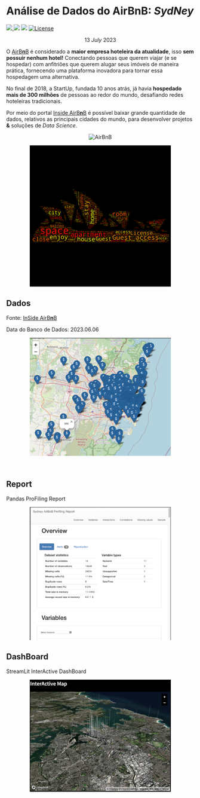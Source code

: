
# Análise de Dados do AirBnB: _SydNey_

<!--
[![LinkedIn](https://img.shields.io/badge/LinkedIn-kauefs-blue.svg)](https://www.linkedin.com/in/kauefs/)
[![GitHub](https://img.shields.io/badge/GitHub-kauefs-black.svg)](https://github.com/kauefs/)
-->
<a href='https://github.com/kauefs'           alt='GitHub'  ><img src='https://img.shields.io/badge/GitHub-000000?logo=github&logoColor=white'    />
</a>
<a href='https://www.linkedin.com/in/kauefs/' alt='LinkedIn'><img src='https://img.shields.io/badge/LinkedIn-0077B5?logo=linkedin&logoColor=white'/></a>
[![](https://img.shields.io/badge/Python-3-blue.svg)](https://www.python.org/)
[![License](https://img.shields.io/badge/License-Apache_2.0-black.svg)](https://www.apache.org/licenses/LICENSE-2.0)

$$13\ July\ 2023$$

O [AirB**n**B](https://www.airbnb.com/) é considerado a **maior empresa hoteleira da atualidade**, isso **sem possuir nenhum hotel!** Conectando pessoas que querem viajar (e se hospedar) com anfitriões que querem alugar seus imóveis de maneira prática, fornecendo uma plataforma inovadora para tornar essa hospedagem uma alternativa.

No final de 2018, a StartUp, fundada 10 anos atrás, já havia **hospedado mais de 300 milhões** de pessoas ao redor do mundo, desafiando redes hoteleiras tradicionais.

Por meio do portal [Inside AirB**n**B](http://insideairbnb.com/get-the-data.html) é possível baixar grande quantidade de dados, relativos as principais cidades do mundo, para desenvolver projetos **&** soluções de _Data Science_.

<p align=center><img alt=AirBnB   src=https://1000logos.net/wp-content/uploads/2023/01/Airbnb-logo.png width=25%></p>

<p align=center><img alt=TagCloud src=https://github.com/kauefs/AirBnB/raw/%40/img/WordCloudSydney.png width=75%>

## Dados

Fonte: [InSide AirB**n**B](http://insideairbnb.com/get-the-data.html)

Data do Banco de Dados: 2023.06.06

<p align=center><img alt=Map src=https://github.com/kauefs/AirBnB/raw/%40/img/MapSYD.png width=75%></p>

<br>

## Report

Pandas ProFiling Report

<p align=center><img alt=ProFilingReport src=https://github.com/kauefs/AirBnB/raw/%40/img/ReportSYD.png width=75%></p>

## DashBoard

StreamLit InterActive DashBoard

<p align=center><a href=https://sydney.streamlit.app/><img alt=DashBoard src=https://github.com/kauefs/AirBnB/raw/%40/img/DashBoardSYD.png width=75%></a></p>
